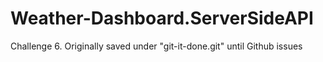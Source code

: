 # Weather-Dashboard.ServerSideAPI
Challenge 6. Originally saved under "git-it-done.git" until Github issues
